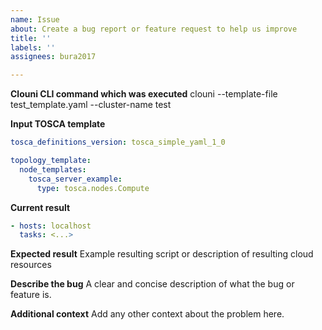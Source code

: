 ```yaml
---
name: Issue
about: Create a bug report or feature request to help us improve
title: ''
labels: ''
assignees: bura2017

---
```


**Clouni CLI command which was executed**
clouni --template-file test_template.yaml --cluster-name test

**Input TOSCA template**
~~~yaml
tosca_definitions_version: tosca_simple_yaml_1_0

topology_template:
  node_templates:
    tosca_server_example:
      type: tosca.nodes.Compute
~~~

**Current result**
~~~yaml
- hosts: localhost
  tasks: <...>
~~~

**Expected result**
Example resulting script or description of resulting cloud resources

**Describe the bug**
A clear and concise description of what the bug or feature is.

**Additional context**
Add any other context about the problem here.
